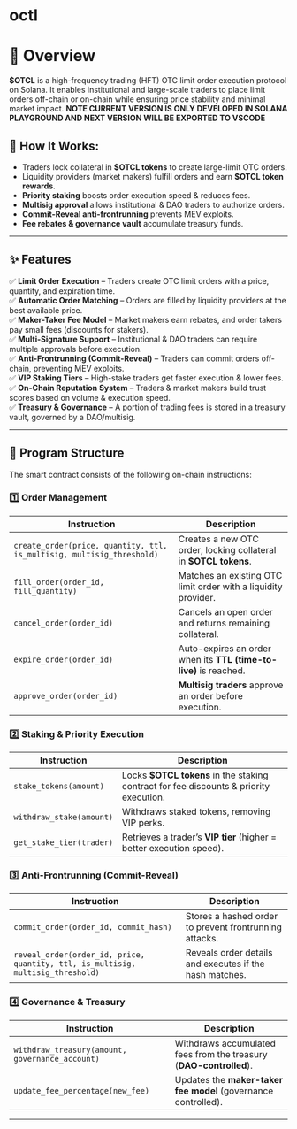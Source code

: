 # octl

# 📝 Overview

**$OTCL** is a high-frequency trading (HFT) OTC limit order execution protocol on Solana. It enables institutional and large-scale traders to place limit orders off-chain or on-chain while ensuring price stability and minimal market impact.
**NOTE CURRENT VERSION IS ONLY DEVELOPED IN SOLANA PLAYGROUND AND NEXT VERSION WILL BE EXPORTED TO VSCODE**

## 🔹 How It Works:

- Traders lock collateral in **$OTCL tokens** to create large-limit OTC orders.
- Liquidity providers (market makers) fulfill orders and earn **$OTCL token rewards**.
- **Priority staking** boosts order execution speed & reduces fees.
- **Multisig approval** allows institutional & DAO traders to authorize orders.
- **Commit-Reveal anti-frontrunning** prevents MEV exploits.
- **Fee rebates & governance vault** accumulate treasury funds.

---

## ✨ Features

✅ **Limit Order Execution** – Traders create OTC limit orders with a price, quantity, and expiration time.  
✅ **Automatic Order Matching** – Orders are filled by liquidity providers at the best available price.  
✅ **Maker-Taker Fee Model** – Market makers earn rebates, and order takers pay small fees (discounts for stakers).  
✅ **Multi-Signature Support** – Institutional & DAO traders can require multiple approvals before execution.  
✅ **Anti-Frontrunning (Commit-Reveal)** – Traders can commit orders off-chain, preventing MEV exploits.  
✅ **VIP Staking Tiers** – High-stake traders get faster execution & lower fees.  
✅ **On-Chain Reputation System** – Traders & market makers build trust scores based on volume & execution speed.  
✅ **Treasury & Governance** – A portion of trading fees is stored in a treasury vault, governed by a DAO/multisig.  

---

## 💾 Program Structure

The smart contract consists of the following on-chain instructions:

### 1️⃣ Order Management

| Instruction | Description |
|------------|------------|
| `create_order(price, quantity, ttl, is_multisig, multisig_threshold)` | Creates a new OTC order, locking collateral in **$OTCL tokens**. |
| `fill_order(order_id, fill_quantity)` | Matches an existing OTC limit order with a liquidity provider. |
| `cancel_order(order_id)` | Cancels an open order and returns remaining collateral. |
| `expire_order(order_id)` | Auto-expires an order when its **TTL (time-to-live)** is reached. |
| `approve_order(order_id)` | **Multisig traders** approve an order before execution. |

### 2️⃣ Staking & Priority Execution

| Instruction | Description |
|------------|------------|
| `stake_tokens(amount)` | Locks **$OTCL tokens** in the staking contract for fee discounts & priority execution. |
| `withdraw_stake(amount)` | Withdraws staked tokens, removing VIP perks. |
| `get_stake_tier(trader)` | Retrieves a trader’s **VIP tier** (higher = better execution speed). |

### 3️⃣ Anti-Frontrunning (Commit-Reveal)

| Instruction | Description |
|------------|------------|
| `commit_order(order_id, commit_hash)` | Stores a hashed order to prevent frontrunning attacks. |
| `reveal_order(order_id, price, quantity, ttl, is_multisig, multisig_threshold)` | Reveals order details and executes if the hash matches. |

### 4️⃣ Governance & Treasury

| Instruction | Description |
|------------|------------|
| `withdraw_treasury(amount, governance_account)` | Withdraws accumulated fees from the treasury (**DAO-controlled**). |
| `update_fee_percentage(new_fee)` | Updates the **maker-taker fee model** (governance controlled). |

---
